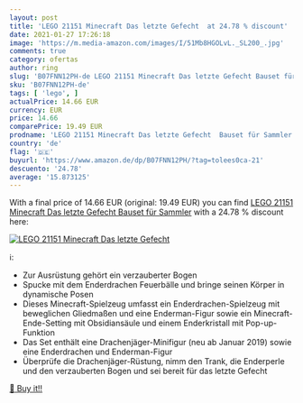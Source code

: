 ```yaml
---
layout: post
title: 'LEGO 21151 Minecraft Das letzte Gefecht  at 24.78 % discount'
date: 2021-01-27 17:26:18
image: 'https://m.media-amazon.com/images/I/51Mb8HGOLvL._SL200_.jpg'
comments: true
category: ofertas
author: ring
slug: 'B07FNN12PH-de LEGO 21151 Minecraft Das letzte Gefecht Bauset für Sammler'
sku: 'B07FNN12PH-de'
tags: [ 'lego', ]
actualPrice: 14.66 EUR
currency: EUR
price: 14.66
comparePrice: 19.49 EUR
prodname: 'LEGO 21151 Minecraft Das letzte Gefecht  Bauset für Sammler'
country: 'de'
flag: '🇩🇪'
buyurl: 'https://www.amazon.de/dp/B07FNN12PH/?tag=tolees0ca-21'
descuento: '24.78'
average: '15.873125'
---
```


With a final price of 14.66 EUR (original: 19.49 EUR) you can find [LEGO 21151 Minecraft Das letzte Gefecht  Bauset für Sammler](https://www.amazon.de/dp/B07FNN12PH/?tag=tolees0ca-21) with a  24.78 % discount here:

[![LEGO 21151 Minecraft Das letzte Gefecht ](https://m.media-amazon.com/images/I/51Mb8HGOLvL._SL200_.jpg)](https://www.amazon.de/dp/B07FNN12PH/?tag=tolees0ca-21)

ℹ️:

- Zur Ausrüstung gehört ein verzauberter Bogen
- Spucke mit dem Enderdrachen Feuerbälle und bringe seinen Körper in dynamische Posen
- Dieses Minecraft-Spielzeug umfasst ein Enderdrachen-Spielzeug mit beweglichen Gliedmaßen und eine Enderman-Figur sowie ein Minecraft-Ende-Setting mit Obsidiansäule und einem Enderkristall mit Pop-up-Funktion
- Das Set enthält eine Drachenjäger-Minifigur (neu ab Januar 2019) sowie eine Enderdrachen und Enderman-Figur
- Überprüfe die Drachenjäger-Rüstung, nimm den Trank, die Enderperle und den verzauberten Bogen und sei bereit für das letzte Gefecht

[🛒 Buy it!!](https://www.amazon.de/dp/B07FNN12PH/?tag=tolees0ca-21)
